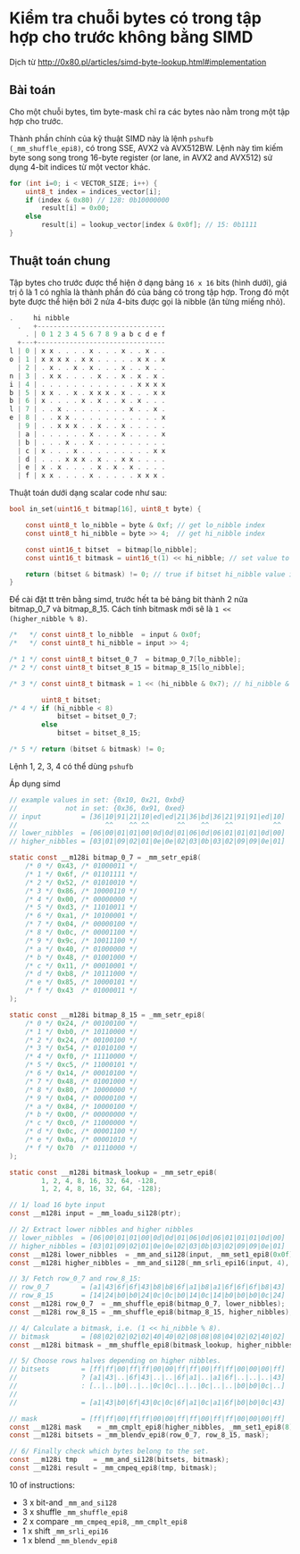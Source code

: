 # Kiểm tra chuỗi bytes có trong tập hợp cho trước không bằng SIMD

Dịch từ http://0x80.pl/articles/simd-byte-lookup.html#implementation


## Bài toán

Cho một chuỗi bytes, tìm byte-mask chỉ ra các bytes nào nằm trong một tập hợp cho trước.

Thành phần chính của kỹ thuật SIMD này là lệnh `pshufb (_mm_shuffle_epi8)`, có trong SSE, AVX2 và AVX512BW. Lệnh này tìm kiếm byte song song trong 16-byte register (or lane, in AVX2 and AVX512) sử dụng 4-bit indices từ một vector khác.
```c
for (int i=0; i < VECTOR_SIZE; i++) {
    uint8_t index = indices_vector[i];
    if (index & 0x80) // 128: 0b10000000
        result[i] = 0x00;
    else
        result[i] = lookup_vector[index & 0x0f]; // 15: 0b1111
}

```

## Thuật toán chung

Tập bytes cho trước được thể hiện ở dạng bảng `16 x 16` bits (hình dưới), giá trị ô là 1 có nghĩa là thành phần đó của bảng có trong tập hợp. Trong đó một byte được thể hiện bởi 2 nửa 4-bits được gọi là nibble (ăn từng miếng nhỏ).

```c
.     hi nibble
  .   +--------------------------------
    . | 0 1 2 3 4 5 6 7 8 9 a b c d e f
  +---+--------------------------------
l | 0 | x x . . . . x . . . x . . x . .
o | 1 | x x x x . x x . . . . . x x . x
  | 2 | . x . . x . x . . . x . . x . .
n | 3 | . x x . . . . x . . x . x . x .
i | 4 | . . . . . . . . . . . . x x x x
b | 5 | x x . . x . x x x . x . . . x x
b | 6 | x . . . . x . x . . x . x . . .
l | 7 | . . x . . . . . . . . x . . x .
e | 8 | . . x x . . . . . . . . . . . x
  | 9 | . . x x x . . x . . x . . . . .
  | a | . . . . . . x . . . x . . . . x
  | b | . . . x . . x . . . . . . . . .
  | c | x . . . x . . . . . . . . . x x
  | d | . . . x x x . x . . x x . . . .
  | e | x . x . . . . x . x . x . . . .
  | f | x x . . . . x . . . . . x x x .
```

Thuật toán dưới dạng scalar code như sau:
```c
bool in_set(uint16_t bitmap[16], uint8_t byte) {

    const uint8_t lo_nibble = byte & 0xf; // get lo_nibble index
    const uint8_t hi_nibble = byte >> 4;  // get hi_nibble index

    const uint16_t bitset  = bitmap[lo_nibble];
    const uint16_t bitmask = uint16_t(1) << hi_nibble; // set value to 1 at hi_nibble index

    return (bitset & bitmask) != 0; // true if bitset hi_nibble value is 1
}
```

Để cài đặt tt trên bằng simd, trước hết ta bẻ bảng bit thành 2 nửa bitmap_0_7 và bitmap_8_15. Cách tính bitmask mới sẽ là `1 << (higher_nibble % 8)`.
```c
/*   */ const uint8_t lo_nibble  = input & 0x0f;
/*   */ const uint8_t hi_nibble = input >> 4;

/* 1 */ const uint8_t bitset_0_7  = bitmap_0_7[lo_nibble];
/* 2 */ const uint8_t bitset_8_15 = bitmap_8_15[lo_nibble];

/* 3 */ const uint8_t bitmask = 1 << (hi_nibble & 0x7); // hi_nibble & 0b111 == hi_nibble & 8

        uint8_t bitset;
/* 4 */ if (hi_nibble < 8)
            bitset = bitset_0_7;
        else
            bitset = bitset_8_15;

/* 5 */ return (bitset & bitmask) != 0;
```
Lệnh 1, 2, 3, 4 có thể dùng `pshufb`

Áp dụng simd
```c
// example values in set: {0x10, 0x21, 0xbd}
//            not in set: {0x36, 0x91, 0xed}
// input          = [36|10|91|21|10|ed|ed|21|36|bd|36|21|91|91|ed|10]
//                      ^^    ^^ ^^       ^^    ^^    ^^          ^^
// lower_nibbles  = [06|00|01|01|00|0d|0d|01|06|0d|06|01|01|01|0d|00]
// higher_nibbles = [03|01|09|02|01|0e|0e|02|03|0b|03|02|09|09|0e|01]

static const __m128i bitmap_0_7 = _mm_setr_epi8(
    /* 0 */ 0x43, /* 01000011 */
    /* 1 */ 0x6f, /* 01101111 */
    /* 2 */ 0x52, /* 01010010 */
    /* 3 */ 0x86, /* 10000110 */
    /* 4 */ 0x00, /* 00000000 */
    /* 5 */ 0xd3, /* 11010011 */
    /* 6 */ 0xa1, /* 10100001 */
    /* 7 */ 0x04, /* 00000100 */
    /* 8 */ 0x0c, /* 00001100 */
    /* 9 */ 0x9c, /* 10011100 */
    /* a */ 0x40, /* 01000000 */
    /* b */ 0x48, /* 01001000 */
    /* c */ 0x11, /* 00010001 */
    /* d */ 0xb8, /* 10111000 */
    /* e */ 0x85, /* 10000101 */
    /* f */ 0x43  /* 01000011 */
);

static const __m128i bitmap_8_15 = _mm_setr_epi8(
    /* 0 */ 0x24, /* 00100100 */
    /* 1 */ 0xb0, /* 10110000 */
    /* 2 */ 0x24, /* 00100100 */
    /* 3 */ 0x54, /* 01010100 */
    /* 4 */ 0xf0, /* 11110000 */
    /* 5 */ 0xc5, /* 11000101 */
    /* 6 */ 0x14, /* 00010100 */
    /* 7 */ 0x48, /* 01001000 */
    /* 8 */ 0x80, /* 10000000 */
    /* 9 */ 0x04, /* 00000100 */
    /* a */ 0x84, /* 10000100 */
    /* b */ 0x00, /* 00000000 */
    /* c */ 0xc0, /* 11000000 */
    /* d */ 0x0c, /* 00001100 */
    /* e */ 0x0a, /* 00001010 */
    /* f */ 0x70  /* 01110000 */
);

static const __m128i bitmask_lookup = _mm_setr_epi8(
        1, 2, 4, 8, 16, 32, 64, -128,
        1, 2, 4, 8, 16, 32, 64, -128);

// 1/ load 16 byte input
const __m128i input = _mm_loadu_si128(ptr);

// 2/ Extract lower nibbles and higher nibbles
// lower_nibbles  = [06|00|01|01|00|0d|0d|01|06|0d|06|01|01|01|0d|00]
// higher_nibbles = [03|01|09|02|01|0e|0e|02|03|0b|03|02|09|09|0e|01]
const __m128i lower_nibbles  = _mm_and_si128(input, _mm_set1_epi8(0x0f));
const __m128i higher_nibbles = _mm_and_si128(_mm_srli_epi16(input, 4), _mm_set1_epi8(0x0f));

// 3/ Fetch row_0_7 and row_8_15:
// row_0_7        = [a1|43|6f|6f|43|b8|b8|6f|a1|b8|a1|6f|6f|6f|b8|43]
// row_8_15       = [14|24|b0|b0|24|0c|0c|b0|14|0c|14|b0|b0|b0|0c|24]
const __m128i row_0_7  = _mm_shuffle_epi8(bitmap_0_7, lower_nibbles);
const __m128i row_8_15 = _mm_shuffle_epi8(bitmap_8_15, higher_nibbles);

// 4/ Calculate a bitmask, i.e. (1 << hi_nibble % 8).
// bitmask        = [08|02|02|02|02|40|40|02|08|08|08|04|02|02|40|02]
const __m128i bitmask = _mm_shuffle_epi8(bitmask_lookup, higher_nibbles);

// 5/ Choose rows halves depending on higher nibbles.
// bitsets        = [ff|ff|00|ff|ff|00|00|ff|ff|00|ff|ff|00|00|00|ff]
//                ? [a1|43|..|6f|43|..|..|6f|a1|..|a1|6f|..|..|..|43]
//                : [..|..|b0|..|..|0c|0c|..|..|0c|..|..|b0|b0|0c|..]
//
//                = [a1|43|b0|6f|43|0c|0c|6f|a1|0c|a1|6f|b0|b0|0c|43]

// mask           = [ff|ff|00|ff|ff|00|00|ff|ff|00|ff|ff|00|00|00|ff]
const __m128i mask    = _mm_cmplt_epi8(higher_nibbles, _mm_set1_epi8(8));
const __m128i bitsets = _mm_blendv_epi8(row_0_7, row_8_15, mask);

// 6/ Finally check which bytes belong to the set.
const __m128i tmp    = _mm_and_si128(bitsets, bitmask);
const __m128i result = _mm_cmpeq_epi8(tmp, bitmask);
```

10 of instructions:
- 3 x bit-and   `_mm_and_si128`
- 3 x shuffle   `_mm_shuffle_epi8`
- 2 x compare   `_mm_cmpeq_epi8`, `_mm_cmplt_epi8`
- 1 x shift     `_mm_srli_epi16`
- 1 x blend     `_mm_blendv_epi8`